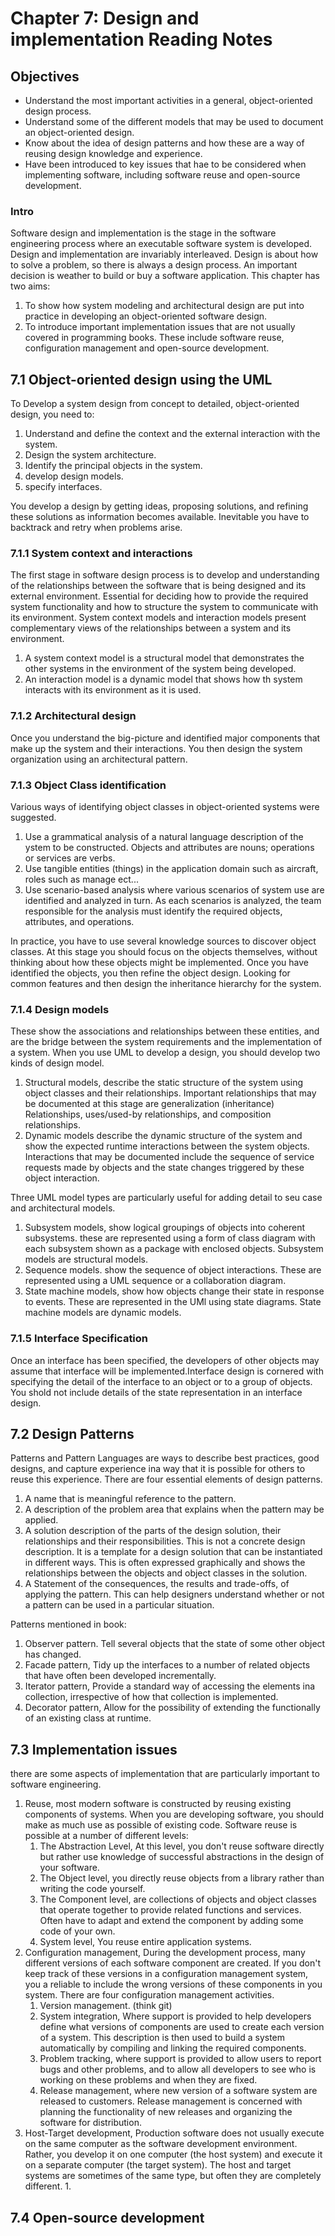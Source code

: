 <!-- Tanis Olesen 10/01/2021 -->
# Chapter 7: Design and implementation Reading Notes
## Objectives
* Understand the most important activities in a general, object-oriented design process.
* Understand some of the different models that may be used to document an object-oriented design.
* Know about the idea of design patterns and how these are a way of reusing design knowledge and experience.
* Have been introduced to key issues that hae to be considered when implementing software, including software reuse and open-source development.

### Intro
Software design and implementation is the stage in the software engineering process where an executable software system is developed. Design and implementation are invariably interleaved. Design is about how to solve a problem, so there is always a design process. An important decision is weather to build or buy a software application. This chapter has two aims:
1. To show how system modeling and architectural design are put into practice in developing an object-oriented software design. 
2. To introduce important implementation issues that are not usually covered in programming books. These include software reuse, configuration management and open-source development.

## 7.1 Object-oriented design using the UML
To Develop a system design from concept to detailed, object-oriented design, you need to:
1. Understand and define the context and the external interaction with the system.
2. Design the system architecture. 
3. Identify the principal objects in the system.
4. develop design models. 
5. specify interfaces.

You develop a design by getting ideas, proposing solutions, and refining these solutions as information becomes available. Inevitable you have to backtrack and retry when problems arise.

### 7.1.1 System context and interactions
The first stage in software design process is to develop and understanding of the relationships between the software that is being designed and its external environment. Essential for deciding how to provide the required system functionality and how to structure the system to communicate with its environment. System context models and interaction models present complementary views of the relationships between a system and its environment.
1. A system context model is a structural model that demonstrates the other systems in the environment of the system being developed.
2. An interaction model is a dynamic model that shows how th system interacts with its environment as it is used.

### 7.1.2 Architectural design
Once you understand the big-picture and identified major components that make up the system and their interactions. You then design the system organization using an architectural pattern.

### 7.1.3 Object Class identification
Various ways of identifying object classes in object-oriented systems were suggested.
1. Use a grammatical analysis of a natural language description of the ystem to be constructed. Objects and attributes are nouns; operations or services are verbs.
2. Use tangible entities (things) in the application domain such as aircraft, roles such as manage ect...
3. Use scenario-based analysis where various scenarios of system use are identified and analyzed in turn. As each scenarios is analyzed, the team responsible for the analysis must identify the required objects, attributes, and operations.

In practice, you have to use several knowledge sources to discover object classes. At this stage you should focus on the objects themselves, without thinking about how these objects might be implemented. Once you have identified the objects, you then refine the object design. Looking for common features and then design the inheritance hierarchy for the system. 

### 7.1.4 Design models
These show the associations and relationships between these entities, and are the bridge between the system requirements and the implementation of a system. When you use UML to develop a design, you should develop two kinds of design model.
1. Structural models, describe the static structure of the system using object classes and their relationships. Important relationships that may be documented at this stage are generalization (inheritance) Relationships, uses/used-by relationships, and composition relationships.
2. Dynamic models describe the dynamic structure of the system and show the expected runtime interactions between the system objects. Interactions that may be documented include the sequence of service requests made by objects and the state changes triggered by these object interaction. 

Three UML model types are particularly useful for adding detail to seu case and architectural models.
1. Subsystem models, show logical groupings of objects into coherent subsystems. these are represented using a form of class diagram with each subsystem shown as a package with enclosed objects. Subsystem models are structural models.
2. Sequence models. show the sequence of object interactions. These are represented using a UML sequence or a collaboration diagram.
3. State machine models, show how objects change their state in response to events. These are represented in the UMl using state diagrams. State machine models are dynamic models.

### 7.1.5 Interface Specification
Once an interface has been specified, the developers of other objects may assume that interface will be implemented.Interface design is cornered with specifying the detail of the interface to an object or to a group of objects. You shold not include details of the state representation in an interface design. 


## 7.2 Design Patterns
Patterns and Pattern Languages are ways to describe best practices, good designs, and capture experience ina way that it is possible for others to reuse this experience. There are four essential elements of design patterns.
1. A name that is meaningful reference to the pattern. 
2. A description of the problem area that explains when the pattern may be applied. 
3. A solution description of the parts of the design solution, their relationships and their responsibilities. This is not a concrete design description. It is a template for a design solution that can be instantiated in different ways. This is often expressed graphically and shows the relationships between the objects and object classes in the solution.
4. A Statement of the consequences, the results and trade-offs, of applying the pattern. This can help designers understand whether or not a pattern can be used in a particular situation. 

Patterns mentioned in book: 
1. Observer pattern. Tell several objects that the state of some other object has changed.
2. Facade pattern, Tidy up the interfaces to a number of related objects that have often been developed incrementally.
3. Iterator pattern, Provide a standard way of accessing the elements ina collection, irrespective of how that collection is implemented.
4. Decorator pattern, Allow for the possibility of extending the functionally of an existing class at runtime.


## 7.3 Implementation issues
there are some aspects of implementation that are particularly important to software engineering. 
1. Reuse, most modern software is constructed by reusing existing components of systems. When you are developing software, you should make as much use as possible of existing code. Software reuse is possible at a number of different levels:
   1. The Abstraction Level, At this level, you don't reuse software directly but rather use knowledge of successful abstractions in the design of your software. 
   2. The Object level, you directly reuse objects from a library rather than writing the code yourself.
   3. The Component level, are collections of objects and object classes that operate together to provide related functions and services. Often have to adapt and extend the component by adding some code of your own.
   4. System level, You reuse entire application systems. 
2. Configuration management, During the development process, many different versions of each software component are created. If you don't keep track of these versions in a configuration management system, you a reliable to include the wrong versions of these components in you system. There are four configuration management activities.
   1. Version management. (think git)
   2. System integration, Where support is provided to help developers define what versions of components are used to create each version of a system. This description is then used to build a system automatically by compiling and linking the required components. 
   3. Problem tracking, where support is provided to allow users to report bugs and other problems, and to allow all developers to see who is working on these problems and when they are fixed.
   4. Release management, where new version of a software system are released to customers. Release management is concerned with planning the functionality of new releases and organizing the software for distribution. 
3. Host-Target development, Production software does not usually execute on the same computer as the software development environment. Rather, you develop it on one computer (the host system) and execute it on a separate computer (the target system). The host and target systems are sometimes of the same type, but often they are completely different.
   1. 

## 7.4 Open-source development